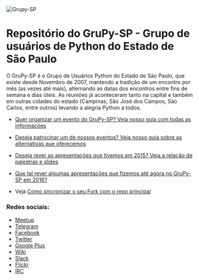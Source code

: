 ![Grupy-SP](https://raw.githubusercontent.com/grupy-sp/logo/master/logo-grupy.png)

# Repositório do GruPy-SP - Grupo de usuários de Python do Estado de São Paulo

O GruPy-SP é o Grupo de Usuários Python do Estado de São Paulo, que existe desde Novembro de 2007, mantendo a tradição de um encontro por mês (as vezes até mais), alternando as datas dos encontros entre fins de semana e dias úteis. As reuniões já aconteceram tanto na capital e também em outras cidades do estado (Campinas, São José dos Campos, São Carlos, entre outros) levando a alegria Python a todos.

- [Quer organizar um evento do GruPy-SP? Veja nosso guia com todas as informações](https://github.com/grupy-sp/encontros/blob/master/como-organizar-um-grupysp.md)

- [Deseja patrocinar um de nossos eventos? Veja nosso guia sobre as alternativas que oferecemos](https://github.com/grupy-sp/encontros/blob/master/patrocinio-grupysp.md)

- [Deseja rever as apresentações que tivemos em 2015? Veja a relação de palestras e slides](https://github.com/grupy-sp/encontros/tree/master/2015)

- [Que tal rever algumas apresentações que fizemos até agora no GruPy-SP em 2016?](https://github.com/grupy-sp/encontros/tree/master/2016)

- Veja [Como sincronizar o seu Fork com o repo principal](https://github.com/grupy-sp/encontros/wiki/Como-sincronizar-o-seu-Fork-com-o-repo-principal)

### Redes sociais:

* [Meetup](http://www.meetup.com/pt-BR/Grupy-SP/)
* [Telegram](https://t.me/grupysaopaulo)
* [Facebook](https://www.facebook.com/grupysp)
* [Twitter](https://twitter.com/grupysp)
* [Google Plus](https://plus.google.com/communities/117889929013238911492)
* [Wiki](http://wiki.python.org.br/GrupySP)
* [Slack](https://grupysp.herokuapp.com/)
* [Flickr](https://www.flickr.com/photos/37128592@N03/albums)
* [IRC](http://webchat.freenode.net/?channels=grupy-sp)
